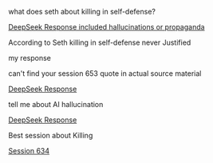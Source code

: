 what does seth about killing in self-defense? 

[DeepSeek Response included hallucinations or propaganda](/seth/self_defensive_killing_1.md)

According to Seth killing in self-defense never Justified

my response

can't find your session 653 quote in actual source material 

[DeepSeek Response](/seth/self_defensive_killing_2.md)


tell me about AI hallucination

[DeepSeek Response](/seth/self_defensive_killing_3.md)

Best session about Killing

[Session 634](/seth/session_634.md)